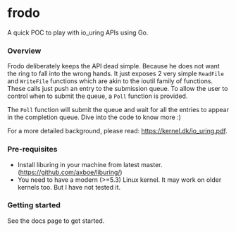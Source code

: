 # frodo

A quick POC to play with io_uring APIs using Go.

### Overview

Frodo deliberately keeps the API dead simple. Because he does not want the ring to fall into the wrong hands. It just exposes 2 very simple `ReadFile` and `WriteFile` functions which are akin to the ioutil family of functions. These calls just push an entry to the submission queue. To allow the user to control when to submit the queue, a `Poll` function is provided.

The `Poll` function will submit the queue and wait for all the entries to appear in the completion queue. Dive into the code to know more :)

For a more detailed background, please read: https://kernel.dk/io_uring.pdf.

### Pre-requisites

- Install liburing in your machine from latest master. (https://github.com/axboe/liburing/)
- You need to have a modern (>=5.3) Linux kernel. It may work on older kernels too. But I have not tested it.

### Getting started

See the docs page to get started.
